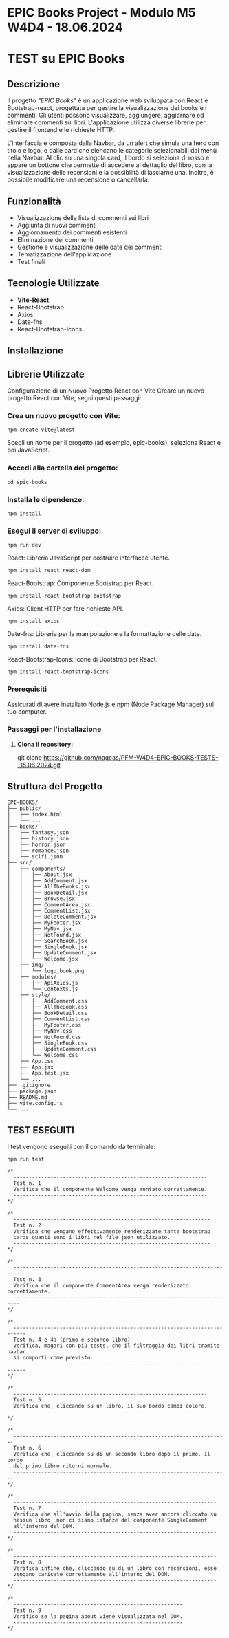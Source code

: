 # EPIC Books Project - Modulo M5 W4D4 - 18.06.2024

# TEST su EPIC Books

## Descrizione

Il progetto _"EPIC Books"_ è un'applicazione web sviluppata con React e Bootstrap-react, progettata per gestire la visualizzazione dei books e i commenti.
Gli utenti possono visualizzare, aggiungere, aggiornare ed eliminare commenti sui libri.
L'applicazione utilizza diverse librerie per gestire il frontend e le richieste HTTP.

L'interfaccia è composta dalla Navbar, da un alert che simula una hero con titolo e logo, e dalle card che elencano le categorie selezionabili dal menù nella Navbar. Al clic su una singola card, il bordo si seleziona di rosso e appare un bottone che permette di accedere al dettaglio del libro, con la visualizzazione delle recensioni e la possibilità di lasciarne una. Inoltre, è possibile modificare una recensione o cancellarla.

## Funzionalità

* Visualizzazione della lista di commenti sui libri
* Aggiunta di nuovi commenti
* Aggiornamento dei commenti esistenti
* Eliminazione dei commenti
* Gestione e visualizzazione delle date dei commenti
* Tematizzazione dell'applicazione
* Test finali

## Tecnologie Utilizzate

* **Vite-React**
* React-Bootstrap
* Axios
* Date-fns
* React-Bootstrap-Icons

## Installazione

## Librerie Utilizzate

Configurazione di un Nuovo Progetto React con Vite
Creare un nuovo progetto React con Vite, segui questi passaggi:

### Crea un nuovo progetto con Vite:

`npm create vite@latest`

Scegli un nome per il progetto (ad esempio, epic-books), seleziona React e poi JavaScript.

### Accedi alla cartella del progetto:

`cd epic-books`

### Installa le dipendenze:

`npm install`

### Esegui il server di sviluppo:

`npm run dev`

React: Libreria JavaScript per costruire interfacce utente.

`npm install react react-dom`

React-Bootstrap: Componente Bootstrap per React.

`npm install react-bootstrap bootstrap`

Axios: Client HTTP per fare richieste API.

`npm install axios`

Date-fns: Libreria per la manipolazione e la formattazione delle date.

`npm install date-fns`

React-Bootstrap-Icons: Icone di Bootstrap per React.

`npm install react-bootstrap-icons`

### Prerequisiti

Assicurati di avere installato Node.js e npm (Node Package Manager) sul tuo computer.

### Passaggi per l'installazione

1. **Clona il repository:**
   
   git clone https://github.com/nagcas/PFM-W4D4-EPIC-BOOKS-TESTS--15.06.2024.git

## Struttura del Progetto
```
EPI-BOOKS/
├── public/
│   ├── index.html
│   └── ...
├── books/
│   ├── fantasy.json
│   ├── history.json
│   ├── horror.json
│   ├── romance.json
│   └── scifi.json
├── src/
│   ├── components/
│   │   ├── About.jsx
│   │   ├── AddComment.jsx
│   │   ├── AllTheBooks.jsx
│   │   ├── BookDetail.jsx
│   │   ├── Browse.jsx
│   │   ├── CommentArea.jsx
│   │   ├── CommentList.jsx
│   │   ├── DeleteComment.jsx
│   │   ├── MyFooter.jsx
│   │   ├── MyNav.jsx
│   │   ├── NotFound.jsx
│   │   ├── SearchBook.jsx
│   │   ├── SingleBook.jsx
│   │   ├── UpdateComment.jsx
│   │   └── Welcome.jsx
│   ├── img/
│   │   └── logo_book.png
│   ├── modules/
│   │   ├── ApiAxios.js
│   │   └── Contexts.js
│   ├── style/
│   │   ├── AddComment.css
│   │   ├── AllTheBook.css
│   │   ├── BookDetail.css
│   │   ├── CommentList.css
│   │   ├── MyFooter.css
│   │   ├── MyNav.css
│   │   ├── NotFound.css
│   │   ├── SingleBook.css
│   │   ├── UpdateComment.css
│   │   └── Welcome.css
│   ├── App.css
│   ├── App.jsx
│   ├── App.test.jsx
│   └── ...
├── .gitignore
├── package.json
├── README.md
├── vite.config.js
└── ...
```

## TEST ESEGUITI

I test vengono eseguiti con il comando da terminale:

`npm run test`

```
/* 
  ---------------------------------------------------------------
  Test n. 1
  Verifica che il componente Welcome venga montato correttamente.
  ---------------------------------------------------------------
*/

```

```
/* 
  ----------------------------------------------------------------
  Test n. 2
  Verifica che vengano effettivamente renderizzate tante bootstrap
  cards quanti sono i libri nel file json utilizzato.
  ----------------------------------------------------------------
*/

```
```
/* 
  ------------------------------------------------------------------------
  Test n. 3
  Verifica che il componente CommentArea venga renderizzato correttamente.
  ------------------------------------------------------------------------
*/

```
```
/* 
  --------------------------------------------------------------------------
  Test n. 4 e 4a (primo e secondo libro)
  Verifica, magari con più tests, che il filtraggio dei libri tramite navbar
  si comporti come previsto.
  --------------------------------------------------------------------------
*/

```
```
/* 
  ---------------------------------------------------------------
  Test n. 5
  Verifica che, cliccando su un libro, il suo bordo cambi colore.
  ---------------------------------------------------------------
*/

```
```
/* 
  ----------------------------------------------------------------------
  Test n. 6
  Verifica che, cliccando su di un secondo libro dopo il primo, il bordo
  del primo libro ritorni normale.
  ----------------------------------------------------------------------
*/

```
```
/* 
  ------------------------------------------------------------------
  Test n. 7
  Verifica che all'avvio della pagina, senza aver ancora cliccato su
  nessun libro, non ci siano istanze del componente SingleComment
  all'interno del DOM.
  ------------------------------------------------------------------
*/

```
```
/* 
  ------------------------------------------------------------------
  Test n. 8
  Verifica infine che, cliccando su di un libro con recensioni, esse 
  vengano caricate correttamente all'interno del DOM.
  ------------------------------------------------------------------
*/

```
```
/* 
  -------------------------------------------------------
  Test n. 9
  Verifico se la pagina about viene visualizzata nel DOM.
  -------------------------------------------------------
*/

```

